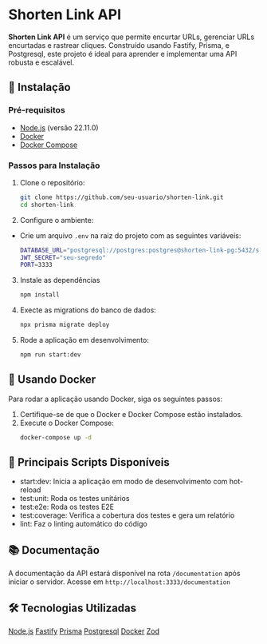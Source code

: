 # Shorten Link API

**Shorten Link API** é um serviço que permite encurtar URLs, gerenciar URLs encurtadas e rastrear cliques. Construído usando Fastify, Prisma, e Postgresql, este projeto é ideal para aprender e implementar uma API robusta e escalável.

## 🚀 Instalação

### Pré-requisitos

- [Node.js](https://nodejs.org/) (versão 22.11.0)
- [Docker](https://www.docker.com/)
- [Docker Compose](https://docs.docker.com/compose/)

### Passos para Instalação

1. Clone o repositório:
   ```bash
   git clone https://github.com/seu-usuario/shorten-link.git
   cd shorten-link
   ```
2. Configure o ambiente:

- Crie um arquivo `.env` na raiz do projeto com as seguintes variáveis:
  ```bash
  DATABASE_URL="postgresql://postgres:postgres@shorten-link-pg:5432/shorten_link"
  JWT_SECRET="seu-segredo"
  PORT=3333
  ```

3. Instale as dependências
   ```bash
   npm install
   ```
4. Execte as migrations do banco de dados:
   ```bash
   npx prisma migrate deploy
   ```
5. Rode a aplicação em desenvolvimento:
   ```bash
   npm run start:dev
   ```

## 🐳 Usando Docker

Para rodar a aplicação usando Docker, siga os seguintes passos:

1. Certifique-se de que o Docker e Docker Compose estão instalados.
2. Execute o Docker Compose:
   ```bash
   docker-compose up -d
   ```

## 📜 Principais Scripts Disponíveis

- start:dev: Inicia a aplicação em modo de desenvolvimento com hot-reload
- test:unit: Roda os testes unitários
- test:e2e: Roda os testes E2E
- test:coverage: Verifica a cobertura dos testes e gera um relatório
- lint: Faz o linting automático do código

## 📚 Documentação

A documentação da API estará disponível na rota `/documentation` após iniciar o servidor.
Acesse em `http://localhost:3333/documentation`

## 🛠️ Tecnologias Utilizadas

[Node.js](https://nodejs.org/)
[Fastify](https://fastify.dev/)
[Prisma](https://www.prisma.io/)
[Postgresql](https://www.postgresql.org/)
[Docker](https://www.docker.com/)
[Zod](https://github.com/colinhacks/zod)
